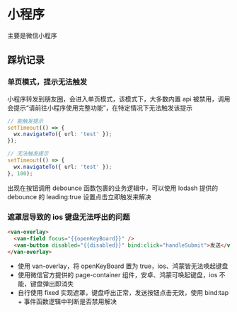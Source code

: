 # 小程序

主要是微信小程序

## 踩坑记录

### 单页模式，提示无法触发

小程序转发到朋友圈，会进入单页模式，该模式下，大多数内置 api 被禁用，调用会提示“请前往小程序使用完整功能”，在特定情况下无法触发该提示

```typescript
// 能触发提示
setTimeout(() => {
  wx.navigateTo({ url: 'test' });
});

// 无法触发提示
setTimeout(() => {
  wx.navigateTo({ url: 'test' });
}, 100);
```

出现在按钮调用 debounce 函数包裹的业务逻辑中，可以使用 lodash 提供的 debounce 的 leading:true 设置点击立即触发来解决

### 遮罩层导致的 ios 键盘无法呼出的问题

```html
<van-overlay>
  <van-field focus="{{openKeyBoard}}" />
  <van-button disabled="{{disabled}}" bind:click="handleSubmit">发送</van-button>
</van-overlay>
```

- 使用 van-overlay，将 openKeyBoard 置为 true，ios、鸿蒙皆无法唤起键盘
- 使用微信官方提供的 page-container 组件，安卓、鸿蒙可唤起键盘，ios 不能，键盘弹出即消失
- 自行使用 fixed 实现遮罩，键盘呼出正常，发送按钮点击无效，使用 bind:tap + 事件函数逻辑中判断是否禁用解决
